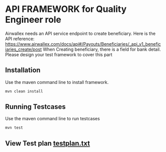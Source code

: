 # API FRAMEWORK for Quality Engineer role
Airwallex needs an API service endpoint to create beneficiary. Here is the API reference:
https://www.airwallex.com/docs/api#/Payouts/Beneficiaries/_api_v1_beneficiaries_create/post
When Creating beneficiary, there is a field for bank detail. Please design your test framework to cover this part


## Installation

Use the maven command line to install framework.

```bash
mvn clean install
```

## Running Testcases

Use the maven command line to run testcases

```bash
mvn test
```

## View Test plan [testplan.txt](Testplan_airwallex.txt)
